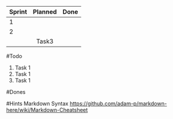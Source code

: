 
| Sprint   | Planned         | Done  |
| -------- |:-------------:| -----:|
| 1        |               |       |
| 2        |               |    |
|          | Task3         |   |



#Todo
1. Task 1
1. Task 1
1. Task 1

#Dones

#Hints
Markdown Syntax
https://github.com/adam-p/markdown-here/wiki/Markdown-Cheatsheet
